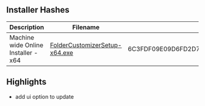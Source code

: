 ## Installer Hashes

| Description                         | Filename                                                                                                                                  | sha256 hash |
| ----------------------------------- | ----------------------------------------------------------------------------------------------------------------------------------------- | ----------- |
| Machine wide Online Installer - x64 | [FolderCustomizerSetup-x64.exe](https://github.com/Deadbush225/Folder-Customizer/releases/download/0.0.5/FolderCustomizerSetup-x64.exe) | 6C3FDF09E09D6FD2D78BCCA3B11EE9EEE322AE2B45047445C400C126619220BC      |

## Highlights

- add ui option to update

